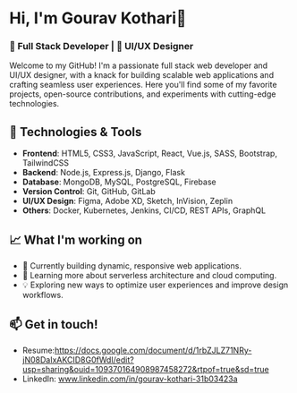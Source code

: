 # Hi, I'm Gourav Kothari👋

### 🚀 Full Stack Developer | 🎨 UI/UX Designer

Welcome to my GitHub! I'm a passionate full stack web developer and UI/UX designer, with a knack for building scalable web applications and crafting seamless user experiences. Here you'll find some of my favorite projects, open-source contributions, and experiments with cutting-edge technologies.

## 🔧 Technologies & Tools
- **Frontend**: HTML5, CSS3, JavaScript, React, Vue.js, SASS, Bootstrap, TailwindCSS
- **Backend**: Node.js, Express.js, Django, Flask
- **Database**: MongoDB, MySQL, PostgreSQL, Firebase
- **Version Control**: Git, GitHub, GitLab
- **UI/UX Design**: Figma, Adobe XD, Sketch, InVision, Zeplin
- **Others**: Docker, Kubernetes, Jenkins, CI/CD, REST APIs, GraphQL

## 📈 What I'm working on
- 🔭 Currently building dynamic, responsive web applications.
- 🌱 Learning more about serverless architecture and cloud computing.
- 💡 Exploring new ways to optimize user experiences and improve design workflows.

## 📫 Get in touch!
- Resume:https://docs.google.com/document/d/1rbZJLZ71NRy-jN08DaIxAKCID8G0fWdI/edit?usp=sharing&ouid=109370164908987458272&rtpof=true&sd=true
- LinkedIn: www.linkedin.com/in/gourav-kothari-31b03423a
